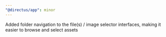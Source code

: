 ```yaml
---
"@directus/app": minor
---
```


Added folder navigation to the file(s) / image selector interfaces, making it easier to browse and select assets
